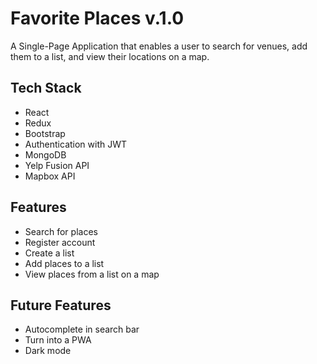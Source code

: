 # Favorite Places v.1.0

A Single-Page Application that enables a user to search for venues, add them to a list, and view their locations on a map.

## Tech Stack

- React
- Redux
- Bootstrap
- Authentication with JWT
- MongoDB
- Yelp Fusion API
- Mapbox API

## Features

- Search for places
- Register account
- Create a list
- Add places to a list
- View places from a list on a map

## Future Features

- Autocomplete in search bar
- Turn into a PWA
- Dark mode
